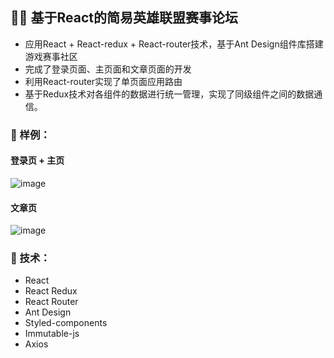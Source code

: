 ## **:rocket::rocket: 基于React的简易英雄联盟赛事论坛**

- 应用React + React-redux + React-router技术，基于Ant Design组件库搭建游戏赛事社区
- 完成了登录页面、主页面和文章页面的开发
- 利用React-router实现了单页面应用路由
- 基于Redux技术对各组件的数据进行统一管理，实现了同级组件之间的数据通信。

### :art: 样例：

#### 登录页 + 主页

![image](https://github.com/tacit0428/React-Game-Forum/blob/main/show/home.gif)

#### 文章页

![image](https://github.com/tacit0428/React-Game-Forum/blob/main/show/article.gif)



### :memo: 技术：

- React
- React Redux
- React Router
- Ant Design
- Styled-components
- Immutable-js
- Axios

